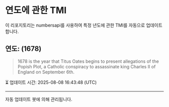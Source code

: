 
# 연도에 관한 TMI

이 리포지토리는 numbersapi를 사용하여 특정 년도에 관한 TMI를 자동으로 업데이트합니다.

## 연도: (1678)
> 1678 is the year that Titus Oates begins to present allegations of the Popish Plot, a Catholic conspiracy to assassinate king Charles II of England on September 6th.

⏳ 업데이트 시간: 2025-08-08 16:43:48 (UTC)

---
자동 업데이트 봇에 의해 관리됩니다.
